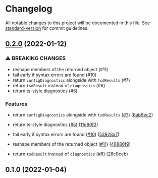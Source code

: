 # Changelog

All notable changes to this project will be documented in this file. See [standard-version](https://github.com/conventional-changelog/standard-version) for commit guidelines.

## [0.2.0](https://github.com/mrazauskas/tsd-lite/compare/v0.1.0...v0.2.0) (2022-01-12)

### ⚠ BREAKING CHANGES

- reshape members of the returned object (#11)
- fail early if syntax errors are found (#10)
- return `configDiagnostics` alongside with `tsdResults` (#7)
- return `tsdResult` instead of `diagnostics` (#6)
- return ts-style diagnostics (#5)

### Features

- return `configDiagnostics` alongside with `tsdResults` ([#7](https://github.com/mrazauskas/tsd-lite/issues/7)) ([6ab9ec2](https://github.com/mrazauskas/tsd-lite/commit/6ab9ec232e3636450168eb5b9a88c0224b5e3d94))
- return ts-style diagnostics ([#5](https://github.com/mrazauskas/tsd-lite/issues/5)) ([11d60f2](https://github.com/mrazauskas/tsd-lite/commit/11d60f23e829e1cea542eb4660965c22396fbf60))

- fail early if syntax errors are found ([#10](https://github.com/mrazauskas/tsd-lite/issues/10)) ([53928a7](https://github.com/mrazauskas/tsd-lite/commit/53928a77caa776258864761b1c6cc43b601cf5ae))
- reshape members of the returned object ([#11](https://github.com/mrazauskas/tsd-lite/issues/11)) ([46880f9](https://github.com/mrazauskas/tsd-lite/commit/46880f9bbf2c451b735284332fd32cd0cfe666e3))
- return `tsdResult` instead of `diagnostics` ([#6](https://github.com/mrazauskas/tsd-lite/issues/6)) ([28c0ceb](https://github.com/mrazauskas/tsd-lite/commit/28c0ceb85c5b5399e0f24e2c58e494d932081abd))

## 0.1.0 (2022-01-04)
